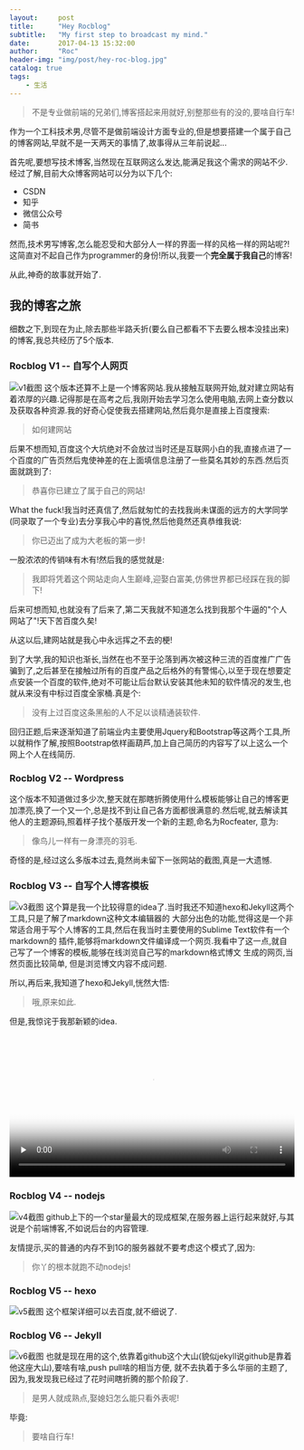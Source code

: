```yaml
---
layout:     post
title:      "Hey Rocblog"
subtitle:   "My first step to broadcast my mind."
date:       2017-04-13 15:32:00
author:     "Roc"
header-img: "img/post/hey-roc-blog.jpg"
catalog: true
tags:
    - 生活
---
```


>不是专业做前端的兄弟们,博客搭起来用就好,别整那些有的没的,要啥自行车!

作为一个工科技术男,尽管不是做前端设计方面专业的,但是想要搭建一个属于自己的博客网站,早就不是一天两天的事情了,故事得从三年前说起...

首先呢,要想写技术博客,当然现在互联网这么发达,能满足我这个需求的网站不少.经过了解,目前大众博客网站可以分为以下几个:
* CSDN
* 知乎
* 微信公众号
* 简书

然而,技术男写博客,怎么能忍受和大部分人一样的界面一样的风格一样的网站呢?!这简直对不起自己作为programmer的身份!所以,我要一个**完全属于我自己**的博客!

从此,神奇的故事就开始了.

## 我的博客之旅
细数之下,到现在为止,除去那些半路夭折(要么自己都看不下去要么根本没挂出来)的博客,我总共经历了5个版本.
### Rocblog V1 -- 自写个人网页
![v1截图](http://omjk76pbk.bkt.clouddn.com/rocblog/post/hey-rocblog/rocblog-v1.png)
这个版本还算不上是一个博客网站.我从接触互联网开始,就对建立网站有着浓厚的兴趣.记得那是在高考之后,我刚开始去学习怎么使用电脑,去网上查分数以及获取各种资源.我的好奇心促使我去搭建网站,然后竟尔是直接上百度搜索:
>如何建网站

后果不想而知,百度这个大坑绝对不会放过当时还是互联网小白的我,直接点进了一个百度的广告页然后鬼使神差的在上面填信息注册了一些莫名其妙的东西.然后页面就跳到了:
>恭喜你已建立了属于自己的网站!

What the fuck!我当时还真信了,然后就匆忙的去找我尚未谋面的远方的大学同学(同录取了一个专业)去分享我心中的喜悦,然后他竟然还真恭维我说:
>你已迈出了成为大老板的第一步!

一股浓浓的传销味有木有!然后我的感觉就是:
>我即将凭着这个网站走向人生巅峰,迎娶白富美,仿佛世界都已经踩在我的脚下!

后来可想而知,也就没有了后来了,第二天我就不知道怎么找到我那个牛逼的"个人网站了"!天下苦百度久矣!

从这以后,建网站就是我心中永远挥之不去的梗!

到了大学,我的知识也渐长,当然在也不至于沦落到再次被这种三流的百度推广广告骗到了,之后甚至在接触过所有的百度产品之后格外的有警惕心,以至于现在想要定点安装一个百度的软件,绝对不可能让后台默认安装其他未知的软件情况的发生,也就从来没有中标过百度全家桶.真是个:
>没有上过百度这条黑船的人不足以谈精通装软件.

回归正题,后来逐渐知道了前端业内主要使用Jquery和Bootstrap等这两个工具,所以就稍作了解,按照Bootstrap依样画葫芦,加上自己简历的内容写了以上这么一个网上个人在线简历.

### Rocblog V2 -- Wordpress
这个版本不知道做过多少次,整天就在那瞎折腾使用什么模板能够让自己的博客更加漂亮,换了一个又一个,总是找不到让自己各方面都很满意的.然后呢,就去解读其他人的主题源码,照着样子找个基版开发一个新的主题,命名为Rocfeater,
意为:
>像鸟儿一样有一身漂亮的羽毛.

奇怪的是,经过这么多版本过去,竟然尚未留下一张网站的截图,真是一大遗憾.
### Rocblog V3 -- 自写个人博客模板
![v3截图](http://omjk76pbk.bkt.clouddn.com/rocblog/post/hey-rocblog/rocblog-v3.png)
这个算是我一个比较得意的idea了.当时我还不知道hexo和Jekyll这两个工具,只是了解了markdown这种文本编辑器的
大部分出色的功能,觉得这是一个非常适合用于写个人博客的工具,然后在我当时主要使用的Sublime Text软件有一个markdown的
插件,能够将markdown文件编译成一个网页.我看中了这一点,就自己写了一个博客的模板,能够在线浏览自己写的markdown格式博文
生成的网页,当然页面比较简单, 但是浏览博文内容不成问题.

所以,再后来,我知道了hexo和Jekyll,恍然大悟:
>哦,原来如此.

但是,我惊诧于我那新颖的idea.

<video id="video" width="100%" controls="" preload="none" poster="http://media.w3.org/2010/05/sintel/poster.png">
      <source id="mp4" src="http://omjk76pbk.bkt.clouddn.com/xbot/video/xbot-3D.mp4" type="video/mp4">
      <p>Your user agent does not support the HTML5 Video element.</p>
</video>

### Rocblog V4 -- nodejs
![v4截图](http://omjk76pbk.bkt.clouddn.com/rocblog/post/hey-rocblog/rocblog-v4s.png)
github上下的一个star量最大的现成框架,在服务器上运行起来就好,与其说是个前端博客,不如说后台的内容管理.

友情提示,买的普通的内存不到1G的服务器就不要考虑这个模式了,因为:
>你丫的根本就跑不动nodejs!

### Rocblog V5 -- hexo
![v5截图](http://omjk76pbk.bkt.clouddn.com/rocblog/post/hey-rocblog/rocblog-v5.png)
这个框架详细可以去百度,就不细说了.

### Rocblog V6 -- Jekyll
![v6截图](http://omjk76pbk.bkt.clouddn.com/rocblog/post/hey-rocblog/rocblog-v6.png)
也就是现在用的这个,依靠着github这个大山(貌似jekyll说github是靠着他这座大山),要啥有啥,push pull啥的相当方便,
就不去执着于多么华丽的主题了,因为,我发现我已经过了花时间瞎折腾的那个阶段了.
>是男人就成熟点,娶媳妇怎么能只看外表呢!

毕竟:
>要啥自行车!